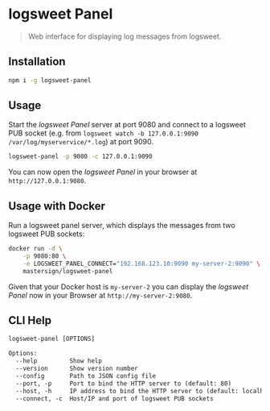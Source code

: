 # logsweet Panel

> Web interface for displaying log messages from logsweet.

## Installation

```sh
npm i -g logsweet-panel
```

## Usage

Start the _logsweet Panel_ server at port 9080 and
connect to a logsweet PUB socket
(e.g. from `logsweet watch -b 127.0.0.1:9090 /var/log/myservervice/*.log`)
at port 9090.

```sh
logsweet-panel -p 9080 -c 127.0.0.1:9090
```

You can now open the _logsweet Panel_ in your browser
at `http://127.0.0.1:9080`.

## Usage with Docker

Run a logsweet panel server, which displays the messages
from two logsweet PUB sockets:

```sh
docker run -d \
    -p 9080:80 \
    -e LOGSWEET_PANEL_CONNECT="192.168.123.10:9090 my-server-2:9090" \
    mastersign/logsweet-panel
```

Given that your Docker host is `my-server-2` you can display the
_logsweet Panel_ now in your Browser at `http://my-server-2:9080`.

## CLI Help

```txt
logsweet-panel [OPTIONS]

Options:
  --help         Show help
  --version      Show version number
  --config       Path to JSON config file
  --port, -p     Port to bind the HTTP server to (default: 80)
  --host, -h     IP address to bind the HTTP server to (default: localhost)
  --connect, -c  Host/IP and port of logsweet PUB sockets
```
